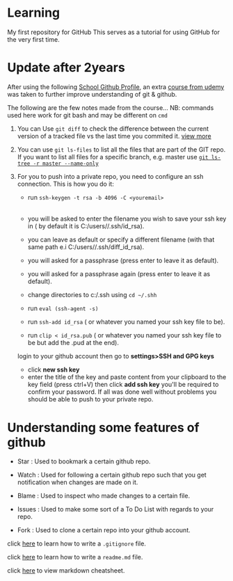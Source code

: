 # Learning
My first repository for GitHub
This serves as a tutorial for using GitHub for the very first time.

# Update after 2years
After using the following [School Github Profile](https://github.com/u16220073), an extra  [course from udemy](https://www.udemy.com/course/git-and-github-crash-course/?couponCode=NEW_COURSE2) was taken to further improve understanding of git & github.

The following are the few notes made from the course...
NB: commands used here work for git bash and may be different on `cmd`
1) You can Use `git diff` to check the difference between the current version of a tracked file vs the last time you commited it. [view more](https://www.atlassian.com/git/tutorials/saving-changes/git-diff#:~:text=git%20diff%20is%20a%20multi,%2C%20branches%2C%20files%20and%20more.&text=The%20git%20diff%20command%20is,state%20of%20a%20Git%20repo.)
2) You can use `git ls-files` to list all the files that are part of the GIT repo.
   If you want to list all files for a specific branch, e.g. master use [`git ls-tree -r master --name-only`](https://superuser.com/questions/429693/git-list-all-files-currently-under-source-control) 
3) For you to push into a private repo, you need to configure an ssh connection.
   This is how you do it:
   * run `ssh-keygen -t rsa -b 4096 -C <youremail>`
   ######
      * you will be asked to enter the filename you wish to save your ssh key in ( by default it is C:/users/<userprofilename>/.ssh/id_rsa).
      * you can leave as default or specify a different filename (with that same path e.i C:/users/<userprofilename>/.ssh/diff_id_rsa).
      * you will asked for a passphrase (press enter to leave it as default).
      * you will asked for a passphrase again (press enter to leave it as default).
   
   * change directories to c:/.ssh using `cd ~/.shh`
   * run `eval (ssh-agent -s)`
   * run `ssh-add id_rsa` ( or whatever you named your ssh key file to be).
   * run `clip < id_rsa.pub` ( or whatever you named your ssh key file to be but add the .pud at the end).
   
   login to your github account then go to **settings>SSH and GPG keys**
   * click **new ssh key**
   * enter the title of the key and paste content from your clipboard to the key field (press ctrl+V) then click **add ssh key**
      you'll be required to confirm your password.
 If all was done well without problems you should be able to push to your private repo.

# Understanding some features of github 
* Star
: Used to bookmark a certain github repo.

* Watch
: Used for following a certain github repo such that you get notification when changes are made on it.

* Blame
: Used to inspect who made changes to a certain file.

* Issues
: Used to make some sort of a To Do List with regards to your repo.

* Fork
: Used to clone a certain repo into your github account.

click [here](https://www.youtube.com/watch?v=ErJyWO8TGoM) to learn how to write a `.gitignore` file.

click [here](https://www.youtube.com/watch?v=eJojC3lSkwg) to learn how to write a `readme.md` file.

click [here](https://github.com/adam-p/markdown-here/wiki/Markdown-Cheatsheet#lists) to view markdown cheatsheet.

